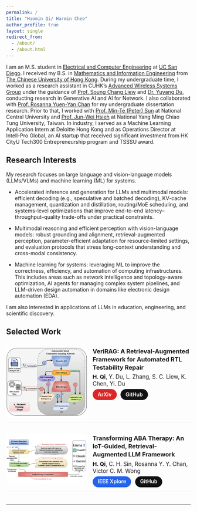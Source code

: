 ```yaml
---
permalink: /
title: "Haomin Qi/ Harmin Chee"
author_profile: true
layout: single
redirect_from:
  - /about/
  - /about.html
---
```


<!-- Page-local styles -->
<style>
/* 全文链接：无下划线、蓝色（暗色自动变浅蓝） */
.page__content a { text-decoration: none !important; }
.page__content a { color: #2563eb !important; }
.page__content a:hover { color: #1d4ed8 !important; }
@media (prefers-color-scheme: dark){
  .page__content a { color: #93c5fd !important; }
  .page__content a:hover { color: #bfdbfe !important; }
}

/* Selected Work 布局与排版 */
.work-list { display: flex; flex-direction: column; gap: 1.25rem; margin-top: .75rem; }
.work-item  { display: flex; gap: 1rem; align-items: flex-start; padding: .75rem 0; border-bottom: 1px solid rgba(0,0,0,.08); }
.work-item:last-child { border-bottom: none; }
.work-thumb { width: 220px; max-width: 40vw; border-radius: .5rem; overflow: hidden; flex-shrink: 0; }
.work-thumb img { width: 100%; height: auto; display: block; }

.work-meta h3 { margin: 0 0 .35rem 0; line-height: 1.35; font-weight: 700; }
/* 作者行：与标题同色，不用灰色；略小一号以区分层级 */
.work-authors { margin: 0 0 .3rem 0; font-size: 0.95rem; color: inherit; }
@media (prefers-color-scheme: dark){
  .work-authors { color: inherit; } /* 明确继承，确保与标题同色 */
}

/* 通用按钮基础（填充色 + 白字） */
.work-actions .btn {
  margin-right: .4rem; border-radius: 9999px; padding: .35rem .8rem;
  font-size: .88rem; text-decoration: none; font-weight: 600; display:inline-block;
  line-height: 1.2; color: #fff !important; border: 1px solid transparent;
}
.work-actions .btn:last-child { margin-right: 0; }

/* 三类按钮的填充色 */
.btn-arxiv { background: #dc2626 !important; border-color: #dc2626 !important; }   /* red-600 */
.btn-ieee  { background: #2563eb !important; border-color: #2563eb !important; }  /* blue-600 */
.btn-github{ background: #111 !important;    border-color: #111 !important; }     /* near-black */

/* hover 略微提亮 */
.btn-arxiv:hover { background: #b91c1c !important; border-color: #b91c1c !important; }
.btn-ieee:hover  { background: #1d4ed8 !important; border-color: #1d4ed8 !important; }
.btn-github:hover{ background: #000 !important;    border-color: #000 !important; }
</style>


I am an M.S. student in [Electrical and Computer Engineering](https://ece.ucsd.edu/) at [UC San Diego](https://ucsd.edu/). I received my B.S. in [Mathematics and Information Engineering](https://www.ie.cuhk.edu.hk/programmes/bsc-in-mieg/) from [The Chinese University of Hong Kong](https://www.cuhk.edu.hk/chinese/index.html). During my undergraduate time, I worked as a research assistant in CUHK’s [Advanced Wireless Systems Group](https://wireless.ie.cuhk.edu.hk/) under the guidance of [Prof. Soung Chang Liew](https://www.ie.cuhk.edu.hk/faculty/liew-soung-chang/) and [Dr. Yuyang Du](https://yuyangdu01.github.io/), conducting research in Generative AI and AI for Network. I also collaborated with [Prof. Rosanna Yuen-Yan Chan](https://www.ie.cuhk.edu.hk/faculty/chan-yuen-yan-rosanna/) for my undergraduate dissertation research. Prior to that, I worked with [Prof. Min-Te (Peter) Sun](https://wasn.csie.ncu.edu.tw/advisor) at National Central University and [Prof. Jun-Wei Hsieh](https://aicvlab2019.wordpress.com/) at National Yang Ming Chiao Tung University, Taiwan. In industry, I served as a Machine Learning Application Intern at Deloitte Hong Kong and as Operations Director at Intell-Pro Global, an AI startup that received significant investment from HK CityU Tech300 Entrepreneurship program and TSSSU award.

## Research Interests

My research focuses on large language and vision-language models (LLMs/VLMs) and machine learning (ML) for systems. 

- Accelerated inference and generation for LLMs and multimodal models: efficient decoding (e.g., speculative and batched decoding), KV-cache management, quantization and distillation, routing/MoE scheduling, and systems-level optimizations that improve end-to-end latency–throughput–quality trade-offs under practical constraints.

- Multimodal reasoning and efficient perception with vision-language models: robust grounding and alignment, retrieval-augmented perception, parameter-efficient adaptation for resource-limited settings, and evaluation protocols that stress long-context understanding and cross-modal consistency.

- Machine learning for systems: leveraging ML to improve the correctness, efficiency, and automation of computing infrastructures. This includes areas such as network intelligence and topology-aware optimization, AI agents for managing complex system pipelines, and LLM-driven design automation in domains like electronic design automation (EDA).

I am also interested in applications of LLMs in education, engineering, and scientific discovery.

## Selected Work

<div class="work-list">

  <!-- VeriRAG -->
  <div class="work-item">
    <div class="work-thumb">
      <img src="/images/1.jpg" alt="VeriRAG teaser">
    </div>
    <div class="work-meta">
      <h3>VeriRAG: A Retrieval-Augmented Framework for Automated RTL Testability Repair</h3>
      <div class="work-authors"><strong>H. Qi</strong>, Y. Du, L. Zhang, S. C. Liew, K. Chen, Yi. Du</div>
      <div class="work-actions">
        <a href="https://arxiv.org/abs/2507.15664" class="btn btn-arxiv" target="_blank" rel="noopener">ArXiv</a>
        <a href="https://github.com/yuyangdu01/LLM4DFT" class="btn btn-github" target="_blank" rel="noopener">GitHub</a>
      </div>
    </div>
  </div>

  <!-- ABA-RAG -->
  <div class="work-item">
    <div class="work-thumb">
      <img src="/images/2.jpg" alt="ABA-RAG teaser">
    </div>
    <div class="work-meta">
      <h3>Transforming ABA Therapy: An IoT-Guided, Retrieval-Augmented LLM Framework</h3>
      <div class="work-authors"><strong>H. Qi</strong>, C. H. Sin, Rosanna Y. Y. Chan, Victor C. M. Wong</div>
      <div class="work-actions">
        <a href="https://ieeexplore.ieee.org/document/11129621" class="btn btn-ieee" target="_blank" rel="noopener">IEEE Xplore</a>
        <a href="https://github.com/1314spb/IoT-RAG-ABA" class="btn btn-github" target="_blank" rel="noopener">GitHub</a>
      </div>
    </div>
  </div>

---

</div>
